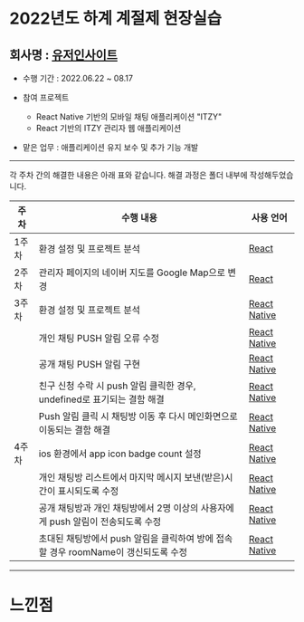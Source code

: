 # 2022년도 하계 계절제 현장실습 
 <h2> 회사명 : <a href = "https://userinsight.co.kr/"> 유저인사이트 </a> </h2>

 * 수행 기간 : 2022.06.22 ~ 08.17

 * 참여 프로젝트  
   * React Native 기반의 모바일 채팅 애플리케이션 "ITZY"
   * React 기반의 ITZY 관리자 웹 애플리케이션
  
  * 맡은 업무 : 애플리케이션 유지 보수 및 추가 기능 개발
------------
각 주차 간의 해결한 내용은 아래 표와 같습니다.
해결 과정은 폴더 내부에 작성해두었습니다.

 |주차|수행 내용| 사용 언어 |
|-----|-------|---|
|1주차| 환경 설정 및 프로젝트 분석 | <a href = "https://ko.reactjs.org/docs/getting-started.html"> React </a> |
|2주차| 관리자 페이지의 네이버 지도를 Google Map으로 변경 | <a href = "https://ko.reactjs.org/docs/getting-started.html"> React </a> |
|3주차| 환경 설정 및 프로젝트 분석 |<a href = "https://reactnative.dev/docs/getting-started"> React Native </a>|
|| 개인 채팅 PUSH 알림 오류 수정 |<a href = "https://reactnative.dev/docs/getting-started"> React Native </a>|
|| 공개 채팅 PUSH 알림 구현 |<a href = "https://reactnative.dev/docs/getting-started"> React Native </a>|
|| 친구 신청 수락 시 push 알림 클릭한 경우, undefined로 표기되는 결함 해결 |<a href = "https://reactnative.dev/docs/getting-started"> React Native </a>|
|| Push 알림 클릭 시 채팅방 이동 후 다시 메인화면으로 이동되는 결함 해결 |<a href = "https://reactnative.dev/docs/getting-started"> React Native </a>|
|4주차| ios 환경에서 app icon badge count 설정 |<a href = "https://reactnative.dev/docs/getting-started"> React Native </a>|
|| 개인 채팅방 리스트에서 마지막 메시지 보낸(받은)시간이 표시되도록 수정 |<a href = "https://reactnative.dev/docs/getting-started"> React Native </a>|
|| 공개 채팅방과 개인 채팅방에서 2명 이상의 사용자에게 push 알림이 전송되도록 수정 |<a href = "https://reactnative.dev/docs/getting-started"> React Native </a>|
|| 초대된 채팅방에서 push 알림을 클릭하여 방에 접속할 경우 roomName이 갱신되도록 수정 |<a href = "https://reactnative.dev/docs/getting-started"> React Native </a>|

------------
# 느낀점




   
